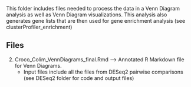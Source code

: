 
This folder includes files needed to process the data in a Venn Diagram analysis as well as Venn Diagram visualizations. This analysis also generates gene lists that are then used for gene enrichment analysis (see clusterProfiler_enrichment)

## Files
2. Croco_Colim_VennDiagrams_final.Rmd --> Annotated R Markdown file for Venn Diagrams. 
      - Input files include all the files from DESeq2 pairwise comparisons (see DESeq2 folder for code and output files)
